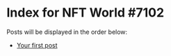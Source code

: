 # Index for NFT World #7102
Posts will be displayed in the order below:

- [Your first post](./001-first.md)

